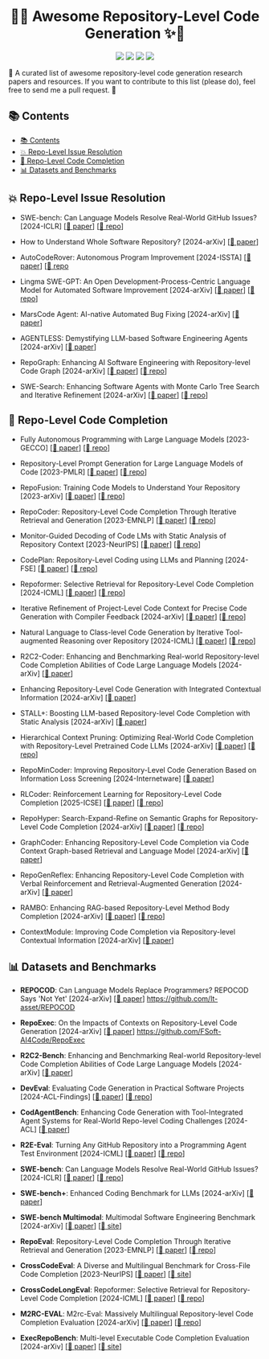 <h1 align="center">🤖✨ Awesome Repository-Level Code Generation ✨🤖</h1>

<p align="center">
  <a href="https://awesome.re"><img src="https://awesome.re/badge.svg"></a>
  <img src="https://img.shields.io/github/stars/YerbaPage/Awesome-Repo-Level-Code-Generation?color=yellow&label=⭐ Stars">
  <img src="https://img.shields.io/badge/PRs-Welcome-red">
  <img src="https://img.shields.io/github/last-commit/YerbaPage/Awesome-Repo-Level-Code-Generation?label=⏰ Last%20Commit">
</p>

🌟 A curated list of awesome repository-level code generation research papers and resources. If you want to contribute to this list (please do), feel free to send me a pull request. 🚀

## 📚 Contents

- [📚 Contents](#-contents)
- [💥 Repo-Level Issue Resolution](#-repo-level-issue-resolution)
- [🤖 Repo-Level Code Completion](#-repo-level-code-completion)
- [📊 Datasets and Benchmarks](#-datasets-and-benchmarks)

## 💥 Repo-Level Issue Resolution

- SWE-bench: Can Language Models Resolve Real-World GitHub Issues? [2024-ICLR] [[📄 paper](https://arxiv.org/pdf/2310.06770)] [[🔗 repo](https://github.com/princeton-nlp/SWE-bench)]
  
- How to Understand Whole Software Repository? [2024-arXiv] [[📄 paper](https://arxiv.org/pdf/2406.01422)]

- AutoCodeRover: Autonomous Program Improvement [2024-ISSTA] [[📄 paper](https://dl.acm.org/doi/10.1145/3650212.3680384)] [[🔗 repo](https://github.com/nus-apr/auto-code-rover)

- Lingma SWE-GPT: An Open Development-Process-Centric Language Model for Automated Software Improvement [2024-arXiv] [[📄 paper](https://arxiv.org/html/2411.00622v1)] [[🔗 repo](https://github.com/LingmaTongyi/Lingma-SWE-GPT)]  

- MarsCode Agent: AI-native Automated Bug Fixing [2024-arXiv] [[📄 paper](https://arxiv.org/html/2411.10213v1)]  

- AGENTLESS: Demystifying LLM-based Software Engineering Agents [2024-arXiv] [[📄 paper](https://arxiv.org/abs/2407.01489)]  

- RepoGraph: Enhancing AI Software Engineering with Repository-level Code Graph [2024-arXiv] [[📄 paper](https://arxiv.org/abs/2407.01489)] [[🔗 repo](https://github.com/ozyyshr/RepoGraph)]  

- SWE-Search: Enhancing Software Agents with Monte Carlo Tree Search and Iterative Refinement [2024-arXiv] [[📄 paper](https://arxiv.org/pdf/2410.20285)] [[🔗 repo](https://github.com/aorwall/moatless-tree-search)]

## 🤖 Repo-Level Code Completion

- Fully Autonomous Programming with Large Language Models [2023-GECCO] [[📄 paper](https://dl.acm.org/doi/pdf/10.1145/3583131.3590481)] [[🔗 repo](https://github.com/KoutchemeCharles/aied2023)]

- Repository-Level Prompt Generation for Large Language Models of Code [2023-PMLR] [[📄 paper](https://proceedings.mlr.press/v202/shrivastava23a.html)] [[🔗 repo](https://github.com/shrivastavadisha/repo_level_prompt_generation)]

- RepoFusion: Training Code Models to Understand Your Repository [2023-arXiv] [[📄 paper](https://arxiv.org/abs/2306.10998)] [[🔗 repo](https://github.com/ServiceNow/RepoFusion)]

- RepoCoder: Repository-Level Code Completion Through Iterative Retrieval and Generation [2023-EMNLP] [[📄 paper](https://aclanthology.org/2023.emnlp-main.151/)] [[🔗 repo](https://github.com/microsoft/CodeT/tree/main/RepoCoder)]

- Monitor-Guided Decoding of Code LMs with Static Analysis of Repository Context [2023-NeurIPS] [[📄 paper](https://neurips.cc/virtual/2023/poster/70362)] [[🔗 repo](https://aka.ms/monitors4codegen)]

- CodePlan: Repository-Level Coding using LLMs and Planning [2024-FSE] [[📄 paper](https://dl.acm.org/doi/abs/10.1145/3643757)] [[🔗 repo](https://github.com/microsoft/codeplan)]

- Repoformer: Selective Retrieval for Repository-Level Code Completion [2024-ICML] [[📄 paper](https://arxiv.org/abs/2403.10059)] [[🔗 repo](https://repoformer.github.io/)]

- Iterative Refinement of Project-Level Code Context for Precise Code Generation with Compiler Feedback [2024-arXiv] [[📄 paper](https://arxiv.org/abs/2403.16792)] [[🔗 repo](https://github.com/CGCL-codes/naturalcc/tree/main/examples/cocogen)]

- Natural Language to Class-level Code Generation by Iterative Tool-augmented Reasoning over Repository [2024-ICML] [[📄 paper](https://arxiv.org/abs/2405.01573)] [[🔗 repo](https://github.com/microsoft/repoclassbench)]

- R2C2-Coder: Enhancing and Benchmarking Real-world Repository-level Code Completion Abilities of Code Large Language Models [2024-arXiv] [[📄 paper](https://arxiv.org/abs/2406.01359)]

- Enhancing Repository-Level Code Generation with Integrated
Contextual Information [2024-arXiv] [[📄 paper](https://arxiv.org/pdf/2406.03283)]

- STALL+: Boosting LLM-based Repository-level Code Completion with Static Analysis [2024-arXiv] [[📄 paper](https://arxiv.org/abs/2406.10018)]

- Hierarchical Context Pruning: Optimizing Real-World Code Completion with Repository-Level Pretrained Code LLMs [2024-arXiv] [[📄 paper](https://arxiv.org/abs/2406.18294)] [[🔗 repo](https://github.com/Hambaobao/HCP-Coder)]

- RepoMinCoder: Improving Repository-Level Code Generation Based on Information Loss Screening [2024-Internetware] [[📄 paper](https://dl.acm.org/doi/10.1145/3671016.3674819)]

- RLCoder: Reinforcement Learning for Repository-Level Code Completion [2025-ICSE] [[📄 paper](https://arxiv.org/abs/2407.19487)] [[🔗 repo](https://github.com/DeepSoftwareAnalytics/RLCoder)]

- RepoHyper: Search-Expand-Refine on Semantic Graphs for Repository-Level Code Completion [2024-arXiv] [[📄 paper](https://arxiv.org/abs/2403.06095)] [[🔗 repo](https://github.com/FSoft-AI4Code/RepoHyper)]

- GraphCoder: Enhancing Repository-Level Code Completion via Code Context Graph-based Retrieval and Language Model [2024-arXiv] [[📄 paper](https://arxiv.org/abs/2406.07003)]

- RepoGenReflex: Enhancing Repository-Level Code Completion with Verbal Reinforcement and Retrieval-Augmented Generation [2024-arXiv] [[📄 paper](https://arxiv.org/abs/2409.13122)]

- RAMBO: Enhancing RAG-based Repository-Level Method Body Completion [2024-arXiv] [[📄 paper](https://arxiv.org/abs/2409.15204)] [[🔗 repo](https://github.com/ise-uet-vnu/rambo)]

- ContextModule: Improving Code Completion via Repository-level Contextual Information [2024-arXiv] [[📄 paper](https://arxiv.org/abs/2412.08063)]

## 📊 Datasets and Benchmarks

- **REPOCOD**: Can Language Models Replace Programmers? REPOCOD Says 'Not Yet' [2024-arXiv] [[📄 paper](https://arxiv.org/abs/2410.21647)]  https://github.com/lt-asset/REPOCOD

- **RepoExec**: On the Impacts of Contexts on Repository-Level Code Generation [2024-arXiv] [[📄 paper](https://arxiv.org/abs/2406.11927)]  https://github.com/FSoft-AI4Code/RepoExec

- **R2C2-Bench**: Enhancing and Benchmarking Real-world Repository-level Code Completion Abilities of Code Large Language Models [2024-arXiv] [[📄 paper](https://arxiv.org/abs/2406.01359)]

- **DevEval**: Evaluating Code Generation in Practical Software Projects [2024-ACL-Findings] [[📄 paper](https://aclanthology.org/2024.findings-acl.214.pdf)] [[🔗 repo](https://github.com/seketeam/DevEval)]

- **CodAgentBench**: Enhancing Code Generation with Tool-Integrated Agent Systems for Real-World Repo-level Coding Challenges [2024-ACL] [[📄 paper](https://aclanthology.org/2024.acl-long.737/)]

- **R2E-Eval**: Turning Any GitHub Repository into a Programming Agent Test Environment [2024-ICML] [[📄 paper](https://proceedings.mlr.press/v235/jain24c.html)] [[🔗 repo](https://r2e.dev/)]  

- **SWE-bench**: Can Language Models Resolve Real-World GitHub Issues? [2024-ICLR] [[📄 paper](https://arxiv.org/pdf/2310.06770)] [[🔗 repo](https://github.com/princeton-nlp/SWE-bench)]

- **SWE-bench+**: Enhanced Coding Benchmark for LLMs [2024-arXiv] [[📄 paper](https://arxiv.org/pdf/2410.06992)]

- **SWE-bench Multimodal**: Multimodal Software Engineering Benchmark [2024-arXiv] [[📄 paper](https://arxiv.org/abs/2410.03859)] [[🔗 site](https://swebench.com/multimodal)]

- **RepoEval**: Repository-Level Code Completion Through Iterative Retrieval and Generation [2023-EMNLP] [[📄 paper](https://aclanthology.org/2023.emnlp-main.151/)] [[🔗 repo](https://github.com/microsoft/CodeT/tree/main/RepoCoder)]

- **CrossCodeEval**: A Diverse and Multilingual Benchmark for Cross-File Code Completion [2023-NeurIPS] [[📄 paper](https://proceedings.neurips.cc/paper_files/paper/2023/file/920f2dced7d32ab2ba2f1970bc306af6-Paper-Datasets_and_Benchmarks.pdf)] [[🔗 site](https://crosscodeeval.github.io/)]

- **CrossCodeLongEval**: Repoformer: Selective Retrieval for Repository-Level Code Completion [2024-ICML] [[📄 paper](https://arxiv.org/abs/2403.10059)] [[🔗 repo](https://repoformer.github.io/)]

- **M2RC-EVAL**: M2rc-Eval: Massively Multilingual Repository-level Code Completion Evaluation [2024-arXiv] [[📄 paper](https://arxiv.org/abs/2410.21157)] [[🔗 repo](https://github.com/M2RC-Eval-Team/M2RC-Eval)]

- **ExecRepoBench**: Multi-level Executable Code Completion Evaluation [2024-arXiv] [[📄 paper](https://arxiv.org/abs/2412.11990)] [[🔗 site](https://execrepobench.github.io/)]